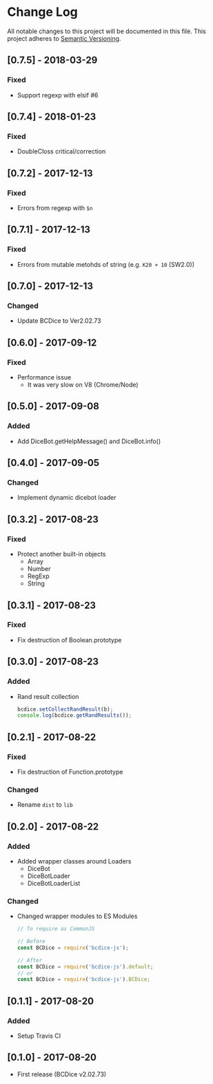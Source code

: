 # Change Log
All notable changes to this project will be documented in this file.
This project adheres to [Semantic Versioning](http://semver.org/).

## [0.7.5] - 2018-03-29
### Fixed
- Support regexp with elsif #6

## [0.7.4] - 2018-01-23
### Fixed
- DoubleCloss critical/correction

## [0.7.2] - 2017-12-13
### Fixed
- Errors from regexp with `$n`

## [0.7.1] - 2017-12-13
### Fixed
- Errors from mutable metohds of string (e.g. `K20 + 10` (SW2.0))

## [0.7.0] - 2017-12-13
### Changed
- Update BCDice to Ver2.02.73

## [0.6.0] - 2017-09-12
### Fixed
- Performance issue
    - It was very slow on V8 (Chrome/Node)

## [0.5.0] - 2017-09-08
### Added
- Add DiceBot.getHelpMessage() and DiceBot.info()

## [0.4.0] - 2017-09-05
### Changed
- Implement dynamic dicebot loader

## [0.3.2] - 2017-08-23
### Fixed
- Protect another built-in objects
    - Array
    - Number
    - RegExp
    - String

## [0.3.1] - 2017-08-23
### Fixed
- Fix destruction of Boolean.prototype

## [0.3.0] - 2017-08-23
### Added
- Rand result collection
    ```js
    bcdice.setCollectRandResult(b);
    console.log(bcdice.getRandResults());
    ```

## [0.2.1] - 2017-08-22
### Fixed
- Fix destruction of Function.prototype
### Changed
- Rename `dist` to `lib`

## [0.2.0] - 2017-08-22
### Added
- Added wrapper classes around Loaders
    - DiceBot
    - DiceBotLoader
    - DiceBotLoaderList
### Changed
- Changed wrapper modules to ES Modules
    ```js
    // To require as CommonJS

    // Before
    const BCDice = require('bcdice-js');

    // After
    const BCDice = require('bcdice-js').default;
    // or
    const BCDice = require('bcdice-js').BCDice;
    ```

## [0.1.1] - 2017-08-20
### Added
- Setup Travis CI

## [0.1.0] - 2017-08-20
- First release (BCDice v2.02.73)
